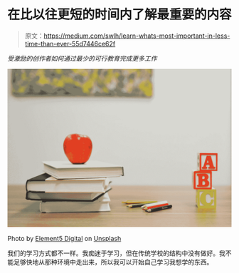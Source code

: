 # 在比以往更短的时间内了解最重要的内容

> 原文：<https://medium.com/swlh/learn-whats-most-important-in-less-time-than-ever-55d7446ce62f>

*受激励的创作者如何通过最少的可行教育完成更多工作*

![](img/74789062587d26753269a9cbb5ad5e67.png)

Photo by [Element5 Digital](https://unsplash.com/@element5digital?utm_source=medium&utm_medium=referral) on [Unsplash](https://unsplash.com?utm_source=medium&utm_medium=referral)

我们的学习方式都不一样。我痴迷于学习，但在传统学校的结构中没有做好。我不能足够快地从那种环境中走出来，所以我可以开始自己学习我想学的东西。